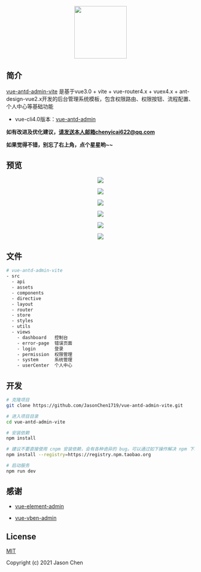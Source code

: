 <p align="center">
  <img height="140" src="http://resource.cycblog.cn/image/jc-admin-logo1.png">
</p>



## 简介

[vue-antd-admin-vite](https://github.com/JasonChen1719/vue-antd-admin-vite) 是基于vue3.0 + vite + vue-router4.x + vuex4.x + ant-design-vue2.x开发的后台管理系统模板，包含权限路由、权限按钮、流程配置、个人中心等基础功能

- vue-cli4.0版本：[vue-antd-admin](https://github.com/JasonChen1719/vue-antd-admin) 

**如有改进及优化建议，请发送本人邮箱chenyicai622@qq.com**

**如果觉得不错，别忘了右上角，点个星星哟~~**



## 预览

<p align="center">
  <img src="http://resource.cycblog.cn/image/jc-admin-1.png">
</p>

<p align="center">
  <img src="http://resource.cycblog.cn/image/jc-admin-2.png">
</p>

<p align="center">
  <img src="http://resource.cycblog.cn/image/jc-admin-3.png">
</p>

<p align="center">
  <img src="http://resource.cycblog.cn/image/jc-admin-4.png">
</p>

<p align="center">
  <img src="http://resource.cycblog.cn/image/jc-admin-5.png">
</p>

<p align="center">
  <img  src="http://resource.cycblog.cn/image/jc-admin-6.png">
</p>



## 文件

```bash
# vue-antd-admin-vite
- src
  - api
  - assets
  - components
  - directive
  - layout
  - router
  - store         
  - styles
  - utils
  - views
    - dashboard   控制台
    - error-page  错误页面
    - login       登录
    - permission  权限管理
    - system      系统管理
    - userCenter  个人中心 
```



## 开发

```bash
# 克隆项目
git clone https://github.com/JasonChen1719/vue-antd-admin-vite.git

# 进入项目目录
cd vue-antd-admin-vite

# 安装依赖
npm install

# 建议不要直接使用 cnpm 安装依赖，会有各种诡异的 bug。可以通过如下操作解决 npm 下载速度慢的问题
npm install --registry=https://registry.npm.taobao.org

# 启动服务
npm run dev
```



## 感谢

- [vue-element-admin](https://github.com/PanJiaChen/vue-element-admin)

- [vue-vben-admin](https://github.com/anncwb/vue-vben-admin)

  

## License

[MIT](https://github.com/JasonChen1719/vue-blog-template/blob/main/LICENSE)

Copyright (c) 2021 Jason Chen
